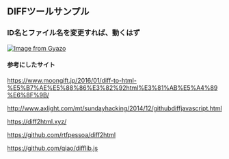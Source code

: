 ## DIFFツールサンプル

### ID名とファイル名を変更すれば、動くはず

[![Image from Gyazo](https://i.gyazo.com/381f87a9a5ae9b5e3e5a76f08cb999cc.png)](https://gyazo.com/381f87a9a5ae9b5e3e5a76f08cb999cc)


#### 参考にしたサイト

<a href="https://www.moongift.jp/2016/01/diff-to-html-%E5%B7%AE%E5%88%86%E3%82%92html%E3%81%AB%E5%A4%89%E6%8F%9B/" target="_blank">https://www.moongift.jp/2016/01/diff-to-html-%E5%B7%AE%E5%88%86%E3%82%92html%E3%81%AB%E5%A4%89%E6%8F%9B/</a>

<a href="http://www.axlight.com/mt/sundayhacking/2014/12/githubdiffjavascript.html" target="_blank">http://www.axlight.com/mt/sundayhacking/2014/12/githubdiffjavascript.html</a>

<a href="https://diff2html.xyz/" target="_blank">https://diff2html.xyz/</a>

<a href="https://github.com/rtfpessoa/diff2html" target="_blank">https://github.com/rtfpessoa/diff2html</a>

<a href="https://github.com/qiao/difflib.js" target="_blank">https://github.com/qiao/difflib.js</a>
